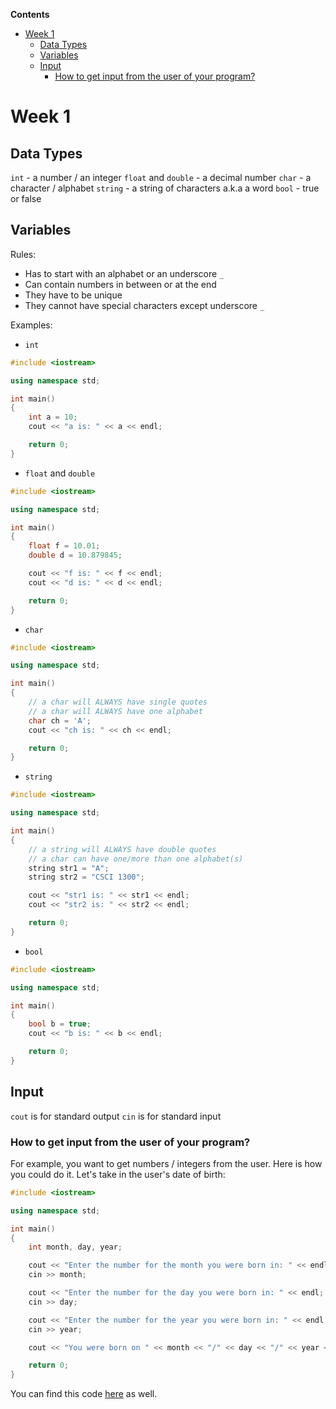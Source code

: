 **Contents**

<!-- toc -->

- [Week 1](#week-1)
  * [Data Types](#data-types)
  * [Variables](#variables)
  * [Input](#input)
    + [How to get input from the user of your program?](#how-to-get-input-from-the-user-of-your-program)

<!-- tocstop -->

# Week 1

## Data Types

`int` - a number / an integer
`float` and `double` - a decimal number
`char` - a character / alphabet
`string` - a string of characters a.k.a a word
`bool` - true or false

## Variables

Rules:
- Has to start with an alphabet or an underscore `_`
- Can contain numbers in between or at the end
- They have to be unique
- They cannot have special characters except underscore `_`

Examples:
- `int`

```cpp
#include <iostream>

using namespace std;

int main()
{
    int a = 10;
    cout << "a is: " << a << endl;

    return 0;
}
```

- `float` and `double`

```cpp
#include <iostream>

using namespace std;

int main()
{
    float f = 10.01;
    double d = 10.879845;

    cout << "f is: " << f << endl;
    cout << "d is: " << d << endl;

    return 0;
}
```

- `char`

```cpp
#include <iostream>

using namespace std;

int main()
{
    // a char will ALWAYS have single quotes
    // a char will ALWAYS have one alphabet
    char ch = 'A';
    cout << "ch is: " << ch << endl;

    return 0;
}
```

- `string`

```cpp
#include <iostream>

using namespace std;

int main()
{
    // a string will ALWAYS have double quotes
    // a char can have one/more than one alphabet(s)
    string str1 = "A";
    string str2 = "CSCI 1300";

    cout << "str1 is: " << str1 << endl;
    cout << "str2 is: " << str2 << endl;

    return 0;
}
```

- `bool`

```cpp
#include <iostream>

using namespace std;

int main()
{
    bool b = true;
    cout << "b is: " << b << endl;

    return 0;
}
```

## Input

`cout` is for standard output
`cin` is for standard input

### How to get input from the user of your program?

For example, you want to get numbers / integers from the user. Here is how you could do it. Let's take in the user's date of birth:

```cpp
#include <iostream>

using namespace std;

int main()
{
    int month, day, year;

    cout << "Enter the number for the month you were born in: " << endl;
    cin >> month;

    cout << "Enter the number for the day you were born in: " << endl;
    cin >> day;

    cout << "Enter the number for the year you were born in: " << endl;
    cin >> year;

    cout << "You were born on " << month << "/" << day << "/" << year << endl;

    return 0;
}
```

You can find this code [here](./date_of_birth.cpp) as well.
